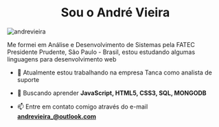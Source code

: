 <h1 align="center">Sou o André Vieira</h1>

<p align="left"> <img src="https://komarev.com/ghpvc/?username=dehvieira" alt="andrevieira" /> </p>

<p align="left"> Me formei em Análise e Desenvolvimento de Sistemas pela FATEC Presidente Prudente, São Paulo - Brasil, estou estudando algumas linguagens para desenvolvimento web
</p>

- 🔭 Atualmente estou trabalhando na empresa Tanca como analista de suporte 

- 🌱 Buscando aprender **JavaScript, HTML5, CSS3, SQL, MONGODB**

- 📫 Entre em contato comigo através do e-mail **andrevieira_@outlook.com**
